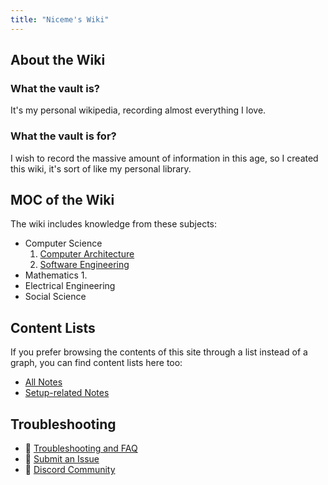 ```yaml
---
title: "Niceme's Wiki"
---
```


## About the Wiki

### What the vault is?
It's my personal wikipedia, recording almost everything I love.

### What the vault is for?
I wish to record the massive amount of information in this age, so I created this wiki, it's sort of like my personal library.


## MOC of the Wiki
The wiki includes knowledge from these subjects:
- Computer Science
	1. [Computer Architecture](wikipages/Computer%20Architecture.md)
	2. [Software Engineering](wikipages/Software%20Engineering.md)
- Mathematics
	1. 
- Electrical Engineering
- Social Science

## Content Lists
If you prefer browsing the contents of this site through a list instead of a graph, you can find content lists here too:

- [All Notes](/notes)
- [Setup-related Notes](/tags/setup)

## Troubleshooting
- 🚧 [Troubleshooting and FAQ](notes/troubleshooting.md)
- 🐛 [Submit an Issue](https://github.com/jackyzha0/quartz/issues)
- 👀 [Discord Community](https://discord.gg/cRFFHYye7t)
